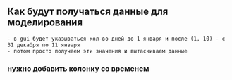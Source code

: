 ## Как будут получаться данные для моделирования
    - в gui будет указываться кол-во дней до 1 января и после (1, 10) - с 31 декабря по 11 января
    - потом просто получаем эти значения и вытаскиваем данные 

### нужно добавить колонку со временем
